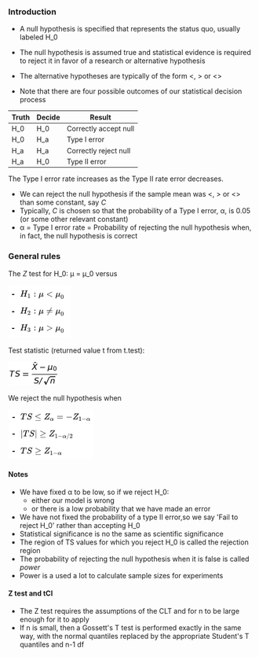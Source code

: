 
### Introduction

* A null hypothesis is specified that represents the status quo,
  usually labeled H_0
* The null hypothesis is assumed true and statistical evidence is required
  to reject it in favor of a research or alternative hypothesis 

* The alternative hypotheses are typically of the form <, > or <>
* Note that there are four possible outcomes of our statistical decision process

Truth | Decide | Result |
---|---|---|
H_0 | H_0 | Correctly accept null |
H_0 | H_a | Type I error |
H_a | H_a | Correctly reject null |
H_a | H_0 | Type II error |

The Type I error rate increases as the Type II rate error decreases.

* We can reject the null hypothesis if the sample mean was <, > or <> than some constant, say _C_
* Typically, _C_ is chosen so that the probability of a Type I error, &#945;, is 0.05 (or some other relevant constant)
* &#945; = Type I error rate = Probability of rejecting the null hypothesis when, in fact, the null hypothesis is correct

### General rules

The _Z_ test for H_0: &#956; = &#956;_0 versus 

![zHyp](equations/zHyp.png?raw=true)
	
Test statistic (returned value t from t.test):

![TS = \frac{\bar{X} - \mu_0}{S / \sqrt{n}}](equations/zTest.png?raw=true)

We reject the null hypothesis when 

![zHyp2](equations/zHyp2.png?raw=true)


#### Notes

* We have fixed &#945; to be low, so if we reject H_0: 
  * either our model is wrong
  * or there is a low probability that we have made an error
* We have not fixed the probability of a type II error,so we say 'Fail to reject H_0' rather than accepting H_0
* Statistical significance is no the same as scientific significance
* The region of TS values for which you reject H_0 is called the rejection region
* The probability of rejecting the null hypothesis when it is false is called *power*
* Power is a used a lot to calculate sample sizes for experiments

#### Z test and tCI

* The Z test requires the assumptions of the CLT and for n to be large enough
  for it to apply
* If n is small, then a Gossett's T test is performed exactly in the same way,
  with the normal quantiles replaced by the appropriate Student's T quantiles and
  n-1 df


